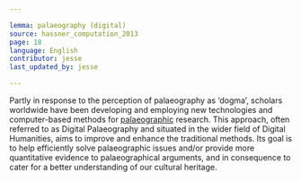 ```yaml
---

lemma: palaeography (digital)
source: hassner_computation_2013
page: 18
language: English
contributor: jesse
last_updated_by: jesse

---
```

Partly in response to the perception of palaeography as ‘dogma’, scholars worldwide have been developing and employing new technologies and computer-based methods for [palaeographic](palaeography.html) research. This approach, often referred to as Digital Palaeography and situated in the wider field of Digital Humanities, aims to improve and enhance the traditional methods. Its goal is to help efficiently solve palaeographic issues and/or provide more quantitative evidence to palaeographical arguments, and in consequence to cater for a better understanding of our cultural heritage.
